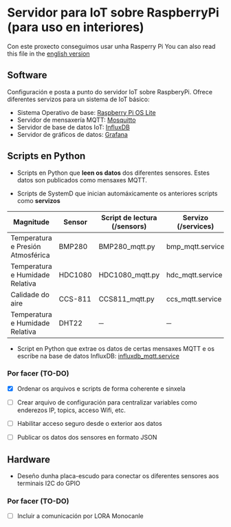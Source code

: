 # Servidor para IoT sobre RaspberryPi (para uso en interiores)
Con este proxecto conseguimos usar unha Rasperry Pi 
You can also read this file in the <a href="README_en.md">english version</a></p>
## Software
Configuración e posta a punto do servidor IoT sobre RaspberyPi. Ofrece diferentes servizos para un sistema de IoT básico:

* Sistema Operativo de base: [Raspberry Pi OS Lite](https://www.raspberrypi.org/software/)
* Servidor de mensaxería MQTT: [Mosquitto](https://mosquitto.org/)
* Servidor de base de datos IoT: [InfluxDB](https://www.influxdata.com/products/influxdb/)
* Servidor de gráficos de datos: [Grafana](https://grafana.com/)

## Scripts en Python
+ Scripts en Python que __leen os datos__ dos diferentes sensores. Estes datos son publicados como mensaxes MQTT.
* Scripts de SystemD que inician automáxicamente os anteriores scripts como __servizos__

| Magnitude | Sensor | Script de lectura (/sensors) | Servizo (/services) | Documentación |
|---| --- | --- | --- | --- |
| Temperatura e Presión Atmosférica | BMP280 | BMP280_mqtt.py | bmp_mqtt.service | [BMP280 HowTo](documentacion/bmp280_howto.md) |
| Temperatura e Humidade Relativa | HDC1080 | HDC1080_mqtt.py | hdc_mqtt.service | [HDC1080 HowTo](documentacion/hdc1080_howto.md) |
| Calidade do aire | CCS-811 | CCS811_mqtt.py | ccs_mqtt.service |  |
| Temperatura e Humidade Relativa | DHT22 | ─ | ─ | Non recomendado

* Script en Python que extrae os datos de certas mensaxes MQTT e os escribe na base de datos InfluxDB: [influxdb_mqtt.service](services/influxdb_mqtt.service)
### Por facer (TO-DO)

- [x] Ordenar os arquivos e scripts de forma coherente e sinxela

- [ ] Crear arquivo de configuración para centralizar variables como enderezos IP, topics, acceso Wifi, etc.
- [ ] Habilitar acceso seguro desde o exterior aos datos
- [ ] Publicar os datos dos sensores en formato JSON

## Hardware

* Deseño dunha placa-escudo para conectar os diferentes sensores aos terminais I2C do GPIO

### Por facer (TO-DO)

- [ ] Incluir a comunicación por LORA Monocanle
